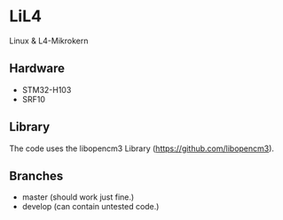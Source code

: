 LiL4
====
Linux & L4-Mikrokern

Hardware
--------
* STM32-H103
* SRF10

Library
-------
The code uses the libopencm3 Library (https://github.com/libopencm3).

Branches
--------
* master (should work just fine.)
* develop (can contain untested code.)
